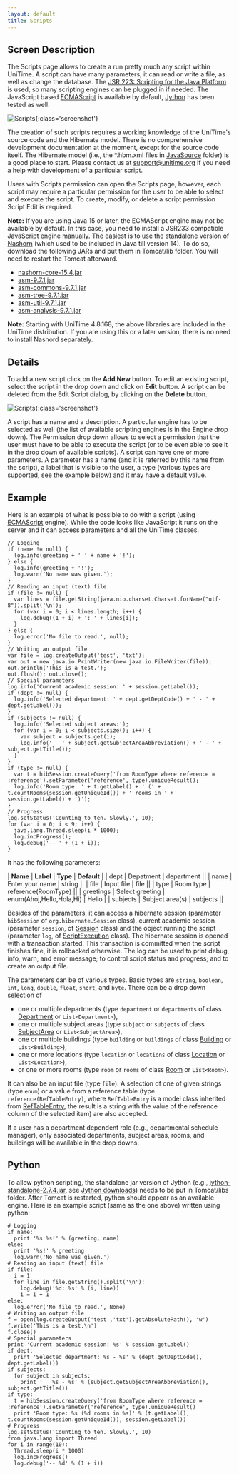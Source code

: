 ```yaml
---
layout: default
title: Scripts
---
```



## Screen Description

The Scripts page allows to create a run pretty much any script within UniTime. A script can have many parameters, it can read or write a file, as well as change the database. The [JSR 223: Scripting for the Java Platform](http://docs.oracle.com/javase/6/docs/technotes/guides/scripting/) is used, so many scripting engines can be plugged in if needed. The JavaScript based [ECMAScript](https://en.wikipedia.org/wiki/ECMAScript) is available by default, [Jython](https://jython.readthedocs.io/en/latest/JythonAndJavaIntegration) has been tested as well.

![Scripts](images/scripts-1.png){:class='screenshot'}

The creation of such scripts requires a working knowledge of the UniTime's source code and the Hibernate model. There is no comprehensive development documentation at the moment, except for the source code itself. The Hibernate model (i.e., the *.hbm.xml files in [JavaSource](https://github.com/UniTime/unitime/tree/master/JavaSource) folder) is a good place to start. Please contact us at [support@unitime.org](mailto:support@unitime.org) if you need a help with development of a particular script.

Users with Scripts permission can open the Scripts page, however, each script may require a particular permission for the user to be able to select and execute the script. To create, modify, or delete a script permission Script Edit is required.

**Note:** If you are using Java 15 or later, the ECMAScript engine may not be available by default. In this case, you need to install a JSR233 compatible JavaScript engine manually. The easiest is to use the standalone version of [Nashorn](https://github.com/openjdk/nashorn) (which used to be included in Java till version 14). To do so, download the following JARs and put them in Tomcat/lib folder. You will need to restart the Tomcat afterward.

* [nashorn-core-15.4.jar](https://repo1.maven.org/maven2/org/openjdk/nashorn/nashorn-core/15.4/nashorn-core-15.4.jar)
* [asm-9.7.1.jar](https://repo1.maven.org/maven2/org/ow2/asm/asm/9.7.1/asm-9.7.1.jar)
* [asm-commons-9.7.1.jar](https://repo1.maven.org/maven2/org/ow2/asm/asm-commons/9.7.1/asm-commons-9.7.1.jar)
* [asm-tree-9.7.1.jar](https://repo1.maven.org/maven2/org/ow2/asm/asm-tree/9.7.1/asm-tree-9.7.1.jar)
* [asm-util-9.7.1.jar](https://repo1.maven.org/maven2/org/ow2/asm/asm-util/9.7.1/asm-util-9.7.1.jar)
* [asm-analysis-9.7.1.jar](https://repo1.maven.org/maven2/org/ow2/asm/asm-analysis/9.7.1/asm-analysis-9.7.1.jar)

**Note:** Starting with UniTime 4.8.168, the above libraries are included in the UniTime distribution. If you are using this or a later version, there is no need to install Nashord separately.

## Details

To add a new script click on the **Add New** button. To edit an existing script, select the script in the drop down and click on **Edit** button. A script can be deleted from the Edit Script dialog, by clicking on the **Delete** button.


![Scripts](images/scripts-2.png){:class='screenshot'}

A script has a name and a description. A particular engine has to be selected as well (the list of available scripting engines is in the Engine drop down). The Permission drop down allows to select a permission that the user must have to be able to execute the script (or to be even able to see it in the drop down of available scripts). A script can have one or more parameters. A parameter has a name (and it is referred by this name from the script), a label that is visible to the user, a type (various types are supported, see the example below) and it may have a default value.

## Example

Here is an example of what is possible to do with a script (using [ECMAScript](https://en.wikipedia.org/wiki/ECMAScript) engine). While the code looks like JavaScript it runs on the server and it can access parameters and all the UniTime classes.
```
// Logging
if (name != null) {
  log.info(greeting + ' ' + name + '!');
} else {
  log.info(greeting + '!');
  log.warn('No name was given.');
}
// Reading an input (text) file
if (file != null) {
  var lines = file.getString(java.nio.charset.Charset.forName("utf-8")).split('\n');
  for (var i = 0; i < lines.length; i++) {
    log.debug((1 + i) + ': ' + lines[i]);
  }
} else {
  log.error('No file to read.', null);
}
// Writing an output file
var file = log.createOutput('test', 'txt');
var out = new java.io.PrintWriter(new java.io.FileWriter(file));
out.println('This is a test.');
out.flush(); out.close();
// Special parameters
log.info('Current academic session: ' + session.getLabel());
if (dept != null) {
  log.info('Selected department: ' + dept.getDeptCode() + ' - ' + dept.getLabel());
}
if (subjects != null) {
  log.info('Selected subject areas:');
  for (var i = 0; i < subjects.size(); i++) {
    var subject = subjects.get(i);
    log.info('   ' + subject.getSubjectAreaAbbreviation() + ' - ' + subject.getTitle());
  }
}
if (type != null) {
  var t = hibSession.createQuery('from RoomType where reference = :reference').setParameter('reference', type).uniqueResult();
  log.info('Room type: ' + t.getLabel() + ' (' + t.countRooms(session.getUniqueId()) + ' rooms in ' + session.getLabel() + ')');
}
// Progress
log.setStatus('Counting to ten. Slowly.', 10);
for (var i = 0; i < 9; i++) {
  java.lang.Thread.sleep(i * 1000);
  log.incProgress();
  log.debug('-- ' + (1 + i));
}
```

It has the following parameters:

| **Name** | **Label** | **Type** | **Default** |
| dept | Depatment | department ||
| name | Enter your name | string ||
| file | Input file | file ||
| type | Room type | reference(RoomType) ||
| greetings | Select greeting | enum(Ahoj,Hello,Hola,Hi) | Hello |
| subjects | Subject area(s) | subjects ||

Besides of the parameters, it can access a hibernate session (parameter `hibSession` of `org.hibernate.Session` class), current academic session (parameter `session`, of [Session](https://github.com/UniTime/unitime/tree/master/JavaSource/org/unitime/timetable/model/Session.java) class) and the object running the script (parameter `log`, of [ScriptExecution](https://github.com/UniTime/unitime/tree/master/JavaSource/org/unitime/timetable/server/script/ScriptExecution.java) class). The hibernate session is opened with a transaction started. This transaction is committed when the script finishes fine, it is rollbacked otherwise. The log can be used to print debug, info, warn, and error message; to control script status and progress; and to create an output file.

The parameters can be of various types. Basic types are `string`, `boolean`, `int`, `long`, `double`, `float`, `short`, and `byte`. There can be a drop down selection of
* one or multiple departments (type `department` or `departments` of class [Department](https://github.com/UniTime/unitime/tree/master/JavaSource/org/unitime/timetable/model/Department.java) or `List<Department>`),
* one or multiple subject areas (type `subject` or `subjects` of class [SubjectArea](https://github.com/UniTime/unitime/tree/master/JavaSource/org/unitime/timetable/model/SubjectArea.java) or `List<SubjectArea>`),
* one or multiple buildings (type `building` or `buildings` of class [Building](https://github.com/UniTime/unitime/tree/master/JavaSource/org/unitime/timetable/model/Building.java) or `List<Building>`),
* one or more locations (type `location` or `locations` of class [Location](https://github.com/UniTime/unitime/tree/master/JavaSource/org/unitime/timetable/model/Location.java) or `List<Location>`),
* or one or more rooms (type `room` or `rooms` of class [Room](https://github.com/UniTime/unitime/tree/master/JavaSource/org/unitime/timetable/model/Room.java) or `List<Room>`).

It can also be an input file (type `file`). A selection of one of given strings (type `enum`) or a value from a reference table (type `reference(RefTableEntry)`, where `RefTableEntry` is a model class inherited from [RefTableEntry](https://github.com/UniTime/unitime/tree/master/JavaSource/org/unitime/timetable/model/RefTableEntry.java), the result is a string with the value of the reference column of the selected item) are also accepted.

If a user has a department dependent role (e.g., departmental schedule manager), only associated departments, subject areas, rooms, and buildings will be available in the drop downs.

## Python

To allow python scripting, the standalone jar version of Jython (e.g., [jython-standalone-2.7.4.jar](https://repo1.maven.org/maven2/org/python/jython-standalone/2.7.4/jython-standalone-2.7.4.jar), see [Jython downloads](https://www.jython.org/download.html)) needs to be put in Tomcat/libs folder. After Tomcat is restarted, python should appear as an available engine. Here is an example script (same as the one above) written using python:
```
# Logging
if name:
  print '%s %s!' % (greeting, name)
else:
  print '%s!' % greeting
  log.warn('No name was given.')
# Reading an input (text) file
if file:
  i = 1
  for line in file.getString().split('\n'):
    log.debug('%d: %s' % (i, line))
    i = i + 1
else:
  log.error('No file to read.', None)
# Writing an output file
f = open(log.createOutput('test','txt').getAbsolutePath(), 'w')
f.write('This is a test.\n')
f.close()
# Special parameters
print 'Current academic session: %s' % session.getLabel()
if dept:
  print 'Selected department: %s - %s' % (dept.getDeptCode(), dept.getLabel())
if subjects:
  for subject in subjects:
    print '   %s - %s' % (subject.getSubjectAreaAbbreviation(), subject.getTitle())
if type:
  t = hibSession.createQuery('from RoomType where reference = :reference').setParameter('reference', type).uniqueResult()
  print 'Room type: %s (%d rooms in %s)' % (t.getLabel(), t.countRooms(session.getUniqueId()), session.getLabel())
# Progress
log.setStatus('Counting to ten. Slowly.', 10)
from java.lang import Thread
for i in range(10):
  Thread.sleep(i * 1000)
  log.incProgress()
  log.debug('-- %d' % (1 + i))
```
